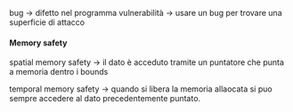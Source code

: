 bug -> difetto nel programma
vulnerabilità -> usare un bug per trovare una superficie di attacco

#### Memory safety

spatial memory safety -> il dato è acceduto tramite un puntatore che punta a memoria dentro i bounds

temporal memory safety -> quando si libera la memoria allaocata si puo sempre accedere al dato precedentemente puntato.